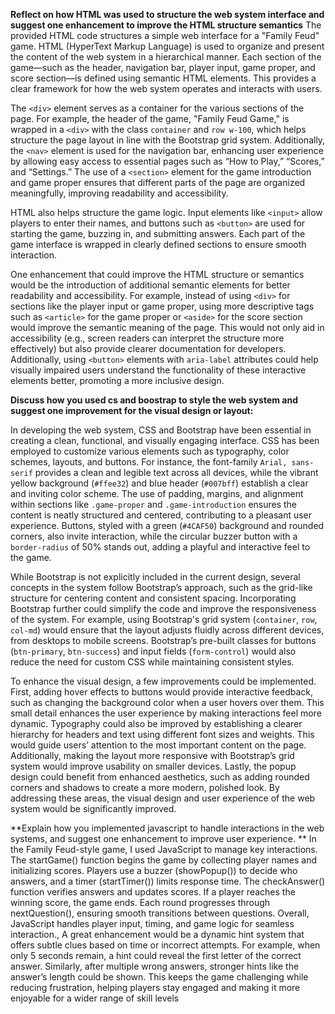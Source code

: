**Reflect on how HTML was used to structure the web system interface and suggest one enhancement to improve the HTML structure semantics**
The provided HTML code structures a simple web interface for a "Family Feud" game. HTML (HyperText Markup Language) is used to organize and present the content of the web system in a hierarchical manner. Each section of the game—such as the header, navigation bar, player input, game proper, and score section—is defined using semantic HTML elements. This provides a clear framework for how the web system operates and interacts with users. 

The `<div>` element serves as a container for the various sections of the page. For example, the header of the game, "Family Feud Game," is wrapped in a `<div>` with the class `container` and `row w-100`, which helps structure the page layout in line with the Bootstrap grid system. Additionally, the `<nav>` element is used for the navigation bar, enhancing user experience by allowing easy access to essential pages such as “How to Play,” “Scores,” and “Settings.” The use of a `<section>` element for the game introduction and game proper ensures that different parts of the page are organized meaningfully, improving readability and accessibility.

HTML also helps structure the game logic. Input elements like `<input>` allow players to enter their names, and buttons such as `<button>` are used for starting the game, buzzing in, and submitting answers. Each part of the game interface is wrapped in clearly defined sections to ensure smooth interaction.

One enhancement that could improve the HTML structure or semantics would be the introduction of additional semantic elements for better readability and accessibility. For example, instead of using `<div>` for sections like the player input or game proper, using more descriptive tags such as `<article>` for the game proper or `<aside>` for the score section would improve the semantic meaning of the page. This would not only aid in accessibility (e.g., screen readers can interpret the structure more effectively) but also provide clearer documentation for developers. Additionally, using `<button>` elements with `aria-label` attributes could help visually impaired users understand the functionality of these interactive elements better, promoting a more inclusive design.



**Discuss how you used cs and boostrap to style the web system and suggest one improvement for the visual design or layout:**

In developing the web system, CSS and Bootstrap have been essential in creating a clean, functional, and visually engaging interface. CSS has been employed to customize various elements such as typography, color schemes, layouts, and buttons. For instance, the font-family `Arial, sans-serif` provides a clean and legible text across all devices, while the vibrant yellow background (`#ffee32`) and blue header (`#007bff`) establish a clear and inviting color scheme. The use of padding, margins, and alignment within sections like `.game-proper` and `.game-introduction` ensures the content is neatly structured and centered, contributing to a pleasant user experience. Buttons, styled with a green (`#4CAF50`) background and rounded corners, also invite interaction, while the circular buzzer button with a `border-radius` of 50% stands out, adding a playful and interactive feel to the game.

While Bootstrap is not explicitly included in the current design, several concepts in the system follow Bootstrap’s approach, such as the grid-like structure for centering content and consistent spacing. Incorporating Bootstrap further could simplify the code and improve the responsiveness of the system. For example, using Bootstrap's grid system (`container`, `row`, `col-md`) would ensure that the layout adjusts fluidly across different devices, from desktops to mobile screens. Bootstrap’s pre-built classes for buttons (`btn-primary`, `btn-success`) and input fields (`form-control`) would also reduce the need for custom CSS while maintaining consistent styles.

To enhance the visual design, a few improvements could be implemented. First, adding hover effects to buttons would provide interactive feedback, such as changing the background color when a user hovers over them. This small detail enhances the user experience by making interactions feel more dynamic. Typography could also be improved by establishing a clearer hierarchy for headers and text using different font sizes and weights. This would guide users’ attention to the most important content on the page. Additionally, making the layout more responsive with Bootstrap’s grid system would improve usability on smaller devices. Lastly, the popup design could benefit from enhanced aesthetics, such as adding rounded corners and shadows to create a more modern, polished look. By addressing these areas, the visual design and user experience of the web system would be significantly improved.


**Explain how you implemented javascript to handle interactions in the web systems, and suggest one enhancement to improve user experience.
**
In the Family Feud-style game, I used JavaScript to manage key interactions. The startGame() function begins the game by collecting player names and initializing scores. Players use a buzzer (showPopup()) to decide who answers, and a timer (startTimer()) limits response time. The checkAnswer() function verifies answers and updates scores. If a player reaches the winning score, the game ends. Each round progresses through nextQuestion(), ensuring smooth transitions between questions. Overall, JavaScript handles player input, timing, and game logic for seamless interaction., A great enhancement would be a dynamic hint system that offers subtle clues based on time or incorrect attempts. For example, when only 5 seconds remain, a hint could reveal the first letter of the correct answer. Similarly, after multiple wrong answers, stronger hints like the answer’s length could be shown. This keeps the game challenging while reducing frustration, helping players stay engaged and making it more enjoyable for a wider range of skill levels

